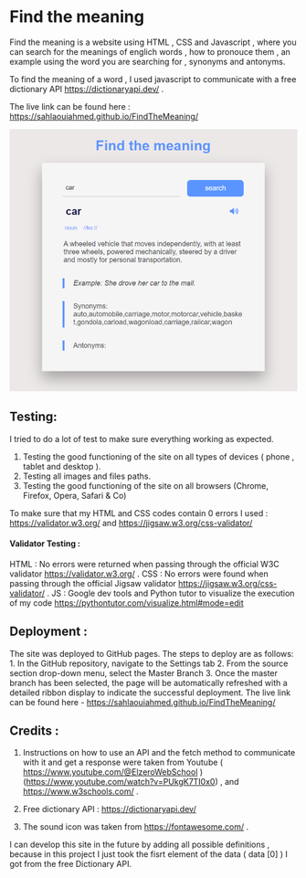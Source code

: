 # Find the meaning


Find the meaning is a website using HTML , CSS and Javascript , where you can search for the meanings of englich words , how to pronouce them , an example using the word you are searching for , synonyms and antonyms.

To find the meaning of a word , I used javascript to communicate with a free dictionary API https://dictionaryapi.dev/ .

The live link can be found here :  https://sahlaouiahmed.github.io/FindTheMeaning/

![Find the meaning](assets/images/media/meanings.png)

## Testing:

I tried to do a lot of test to make sure everything working as expected.

1. Testing the good functioning of the site on all types of devices ( phone , tablet and desktop ).
2. Testing all images and files paths.
3. Testing the good functioning of the site on all browsers (Chrome, Firefox, Opera, Safari & Co)

To make sure that my HTML and CSS  codes contain 0 errors I used : https://validator.w3.org/ and https://jigsaw.w3.org/css-validator/

#### Validator Testing :

HTML : No errors were returned when passing through the official W3C validator https://validator.w3.org/ .
CSS : No errors were found when passing through the official Jigsaw validator https://jigsaw.w3.org/css-validator/ .
JS : Google dev tools and Python tutor to visualize the execution of my code https://pythontutor.com/visualize.html#mode=edit


## Deployment :

The site was deployed to GitHub pages. The steps to deploy are as follows:
    1. In the GitHub repository, navigate to the Settings tab
    2. From the source section drop-down menu, select the Master Branch
    3. Once the master branch has been selected, the page will be automatically refreshed with a detailed ribbon display to indicate the successful deployment.
The live link can be found here - https://sahlaouiahmed.github.io/FindTheMeaning/


## Credits :

1. Instructions on how to use an API and the fetch method to communicate with it and get a response were taken from Youtube ( https://www.youtube.com/@ElzeroWebSchool ) (https://www.youtube.com/watch?v=PUkgK7TI0x0) , and https://www.w3schools.com/ .

2. Free dictionary API : https://dictionaryapi.dev/

3. The sound icon was taken from https://fontawesome.com/ .


I can develop this site in the future by adding all possible definitions , because in this project I just took the fisrt element of the data ( data [0] ) I got from the free Dictionary API.